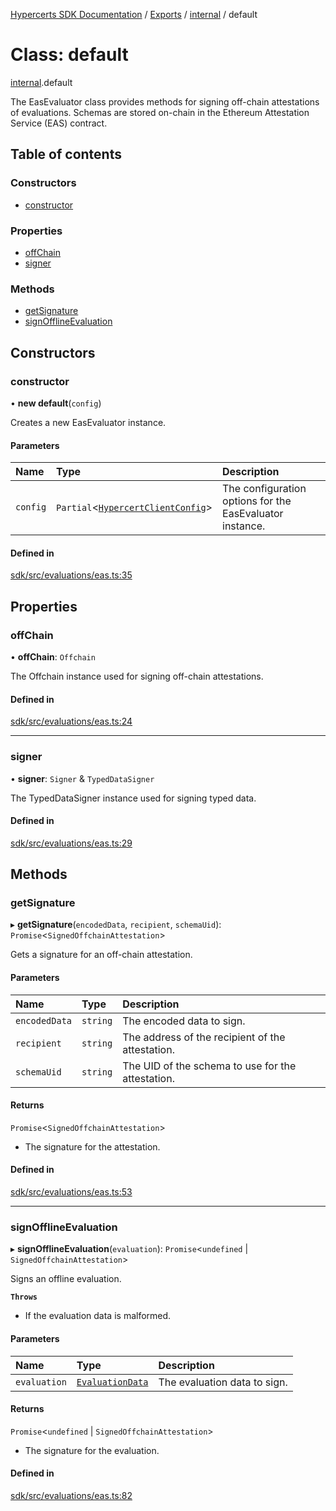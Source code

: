 [Hypercerts SDK Documentation](../README.md) / [Exports](../modules.md) / [internal](../modules/internal.md) / default

# Class: default

[internal](../modules/internal.md).default

The EasEvaluator class provides methods for signing off-chain attestations of evaluations.
Schemas are stored on-chain in the Ethereum Attestation Service (EAS) contract.

## Table of contents

### Constructors

- [constructor](internal.default-3.md#constructor)

### Properties

- [offChain](internal.default-3.md#offchain)
- [signer](internal.default-3.md#signer)

### Methods

- [getSignature](internal.default-3.md#getsignature)
- [signOfflineEvaluation](internal.default-3.md#signofflineevaluation)

## Constructors

### constructor

• **new default**(`config`)

Creates a new EasEvaluator instance.

#### Parameters

| Name     | Type                                                                       | Description                                              |
| :------- | :------------------------------------------------------------------------- | :------------------------------------------------------- |
| `config` | `Partial`<[`HypercertClientConfig`](../modules.md#hypercertclientconfig)\> | The configuration options for the EasEvaluator instance. |

#### Defined in

[sdk/src/evaluations/eas.ts:35](https://github.com/Network-Goods/hypercerts/blob/1e395d9/sdk/src/evaluations/eas.ts#L35)

## Properties

### offChain

• **offChain**: `Offchain`

The Offchain instance used for signing off-chain attestations.

#### Defined in

[sdk/src/evaluations/eas.ts:24](https://github.com/Network-Goods/hypercerts/blob/1e395d9/sdk/src/evaluations/eas.ts#L24)

---

### signer

• **signer**: `Signer` & `TypedDataSigner`

The TypedDataSigner instance used for signing typed data.

#### Defined in

[sdk/src/evaluations/eas.ts:29](https://github.com/Network-Goods/hypercerts/blob/1e395d9/sdk/src/evaluations/eas.ts#L29)

## Methods

### getSignature

▸ **getSignature**(`encodedData`, `recipient`, `schemaUid`): `Promise`<`SignedOffchainAttestation`\>

Gets a signature for an off-chain attestation.

#### Parameters

| Name          | Type     | Description                                       |
| :------------ | :------- | :------------------------------------------------ |
| `encodedData` | `string` | The encoded data to sign.                         |
| `recipient`   | `string` | The address of the recipient of the attestation.  |
| `schemaUid`   | `string` | The UID of the schema to use for the attestation. |

#### Returns

`Promise`<`SignedOffchainAttestation`\>

- The signature for the attestation.

#### Defined in

[sdk/src/evaluations/eas.ts:53](https://github.com/Network-Goods/hypercerts/blob/1e395d9/sdk/src/evaluations/eas.ts#L53)

---

### signOfflineEvaluation

▸ **signOfflineEvaluation**(`evaluation`): `Promise`<`undefined` \| `SignedOffchainAttestation`\>

Signs an offline evaluation.

**`Throws`**

- If the evaluation data is malformed.

#### Parameters

| Name         | Type                                             | Description                  |
| :----------- | :----------------------------------------------- | :--------------------------- |
| `evaluation` | [`EvaluationData`](../modules.md#evaluationdata) | The evaluation data to sign. |

#### Returns

`Promise`<`undefined` \| `SignedOffchainAttestation`\>

- The signature for the evaluation.

#### Defined in

[sdk/src/evaluations/eas.ts:82](https://github.com/Network-Goods/hypercerts/blob/1e395d9/sdk/src/evaluations/eas.ts#L82)
